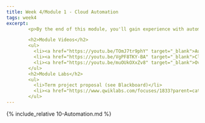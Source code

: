 ```yaml
---
title: Week 4/Module 1 - Cloud Automation
tags: week4
excerpt: 
        <p>By the end of this module, you'll gain experience with automating cloud-based tasks, as well as understanding and using automation tools for managing and optimizing your applications.</p>

        <h2>Module Videos</h2>
        <ul>
          <li><a href="https://youtu.be/TOmJ7tr9phY" target="_blank">Automation Overview [11:32]</a></li>
          <li><a href="https://youtu.be/VgPF8TKY-BA" target="_blank">Cloud Build/Run Demo [14:20]</a></li>
          <li><a href="https://youtu.be/muOUkOXxZv8" target="_blank">Overview of Cloud Monitoring/Logging/Error Reporting [16:59]</a></li>
        </ul>
        <h2>Module Labs</h2>
        <ul>
          <li>Term project proposal (see Blackboard)</li>
          <li><a href="https://www.qwiklabs.com/focuses/1833?parent=catalog" target="_blank">QwikLabs - Monitoring and Logging for Cloud Functions [5 credits]</a></li>
        </ul>
---  
```


{% include_relative 10-Automation.md %}